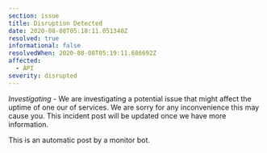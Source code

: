 ```yaml
---
section: issue
title: Disruption Detected
date: 2020-08-08T05:18:11.051340Z
resolved: true
informational: false
resolvedWhen: 2020-08-08T05:19:11.686692Z
affected:
  - API
severity: disrupted
---
```

*Investigating* - We are investigating a potential issue that might affect the uptime of one our of services. We are sorry for any inconvenience this may cause you. This incident post will be updated once we have more information.

This is an automatic post by a monitor bot.
        